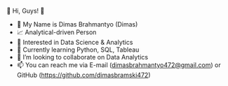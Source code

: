 👋 Hi, Guys! 👋 

- 📛 My Name is Dimas Brahmantyo (Dimas)
- 📈 Analytical-driven Person
- 👀 Interested in Data Science & Analytics
- 🌱 Currently learning Python, SQL, Tableau
- 💞️ I’m looking to collaborate on Data Analytics
- 📫 You can reach me via E-mail (dimasbrahmantyo472@gmail.com) or GitHub (https://github.com/dimasbramski472)

<!---
dimasbramski472/dimasbramski472 is a ✨ special ✨ repository because its `README.md` (this file) appears on your GitHub profile.
You can click the Preview link to take a look at your changes.
--->
